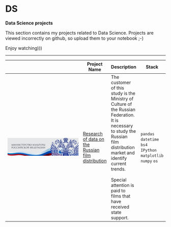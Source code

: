 # DS
**Data Science projects**

This section contains my projects related to Data Science. Projects are viewed incorrectly on github, so upload them to your notebook ;-)

Enjoy watching)))

-------------

<table>
  <thead>
    <tr>
      <th width="400"></th>
      <th>Project Name</th>
      <th>Description</th>
      <th>Stack</th>
    </tr>
  </thead>
  <tbody>
    <tr>
      <td align="center" valign="center"><img src="https://raw.githubusercontent.com/Alefair/DS/main/Research%20of%20data%20on%20the%20Russian%20film%20distribution/logo.png"/></td>
      <td><a href="https://github.com/Alefair/DS/tree/main/Research%20of%20data%20on%20the%20Russian%20film%20distribution">Research of data on the Russian film distribution</a></td>
      <td>The customer of this study is the Ministry of Culture of the Russian Federation.<br>
          It is necessary to study the Russian film distribution market and identify current trends.<br><br>
          Special attention is paid to films that have received state support.
      </td>
      <td>
        <code>pandas</code>
        <code>datetime</code>
        <code>bs4</code>
        <code>IPython</code>
        <code>matplotlib</code>
        <code>numpy</code>
        <code>os</code>
      </td>
    </tr>
  </tbody>
</table>
